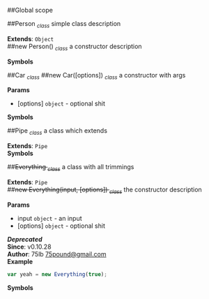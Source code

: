 ##Global scope
<a name="Person"></a>

##Person <sub>*class*</sub>
simple class description

**Extends**: `Object`  
<a name="Person"></a>
##new Person() <sub>*class*</sub>
a constructor description

**Symbols**  

<a name="Car"></a>

##Car <sub>*class*</sub>
<a name="Car"></a>
##new Car([options]) <sub>*class*</sub>
a constructor with args

**Params**

- [options] `object` - optional shit

**Symbols**  

<a name="Pipe"></a>

##Pipe <sub>*class*</sub>
a class which extends

**Extends**: `Pipe`  
**Symbols**  

<a name="Everything"></a>

##~~Everything <sub>*class*</sub>~~
a class with all trimmings

**Extends**: `Pipe`  
<a name="Everything"></a>
##~~new Everything(input, [options]) <sub>*class*</sub>~~
the constructor description

**Params**

- input `object` - an input
- [options] `object` - optional shit

***Deprecated***  
**Since**: v0.10.28  
**Author**: 75lb <75pound@gmail.com>  
**Example**  
```js
var yeah = new Everything(true);
```
**Symbols**  


